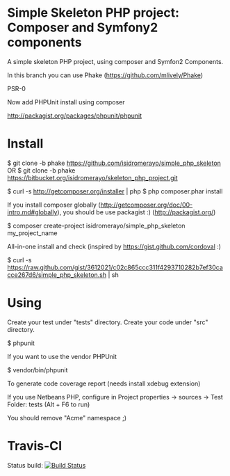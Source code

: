 Simple Skeleton PHP project: Composer and Symfony2 components
=============================================================

A simple skeleton PHP project, using composer and Symfon2 Components.

In this branch you can use Phake (https://github.com/mlively/Phake)

PSR-0

Now add PHPUnit install using composer

http://packagist.org/packages/phpunit/phpunit

Install
=======

$ git clone -b phake https://github.com/isidromerayo/simple_php_skeleton
OR
$ git clone -b phake https://bitbucket.org/isidromerayo/skeleton_php_project.git

$ curl -s http://getcomposer.org/installer | php
$ php composer.phar install

If you install composer globally (http://getcomposer.org/doc/00-intro.md#globally),
you should be use packagist :) (http://packagist.org/)

$ composer create-project isidromerayo/simple_php_skeleton my_project_name

All-in-one install and check (inspired by https://gist.github.com/cordoval :)

$ curl -s https://raw.github.com/gist/3612021/c02c865ccc311f4293710282b7ef30cacce267d6/simple_php_skeleton.sh | sh

Using
=====

Create your test under "tests" directory.
Create your code under "src" directory.

$ phpunit

If you want to use the vendor PHPUnit

$ vendor/bin/phpunit

To generate code coverage report (needs install xdebug extension)

If you use Netbeans PHP, configure in 
Project properties -> sources -> Test Folder: tests (Alt + F6 to run)

You should remove "Acme" namespace ;)

Travis-CI
=========

Status build: [![Build Status](https://secure.travis-ci.org/isidromerayo/simple_php_skeleton.png?branch=phake)](http://travis-ci.org/isidromerayo/simple_php_skeleton)
